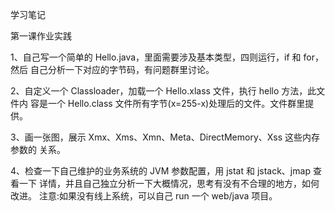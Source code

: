 学习笔记

第一课作业实践

1、自己写一个简单的 Hello.java，里面需要涉及基本类型，四则运行，if 和 for，然后 自己分析一下对应的字节码，有问题群里讨论。

2、自定义一个 Classloader，加载一个 Hello.xlass 文件，执行 hello 方法，此文件内 容是一个 Hello.class 文件所有字节(x=255-x)处理后的文件。文件群里提供。

3、画一张图，展示 Xmx、Xms、Xmn、Meta、DirectMemory、Xss 这些内存参数的 关系。

4、检查一下自己维护的业务系统的 JVM 参数配置，用 jstat 和 jstack、jmap 查看一下 详情，并且自己独立分析一下大概情况，思考有没有不合理的地方，如何改进。 注意:如果没有线上系统，可以自己 run 一个 web/java 项目。